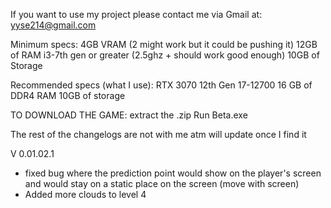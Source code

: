 If you want to use my project please contact me via Gmail at: yyse214@gmail.com

Minimum specs:
4GB VRAM (2 might work but it could be pushing it)
12GB of RAM
i3-7th gen or greater (2.5ghz + should work good enough)
10GB of Storage 

Recommended specs (what I use): 
RTX 3070
12th Gen 17-12700
16 GB of DDR4 RAM
10GB of storage 

TO DOWNLOAD THE GAME:
extract the .zip 
Run Beta.exe


The rest of the changelogs are not with me atm will update once I find it 

V 0.01.02.1
- fixed bug where the prediction point would show on the player's screen and would stay on a static place on the screen (move with screen)
- Added more clouds to level 4
